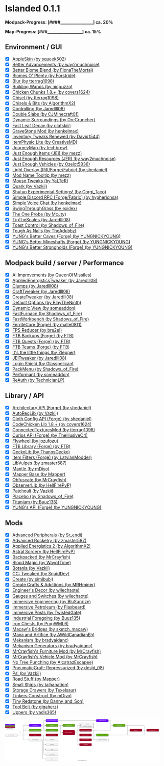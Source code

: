 # Islanded 0.1.1

__Modpack-Progress: [####\_\_\_\_\_\_\_\_\_\_\_\_\_\_\_\_] ca. 20%__

__Map-Progress:     [###\_\_\_\_\_\_\_\_\_\_\_\_\_\_\_\_\_] ca. 15%__

## Environment / GUI
- [x] [AppleSkin (by squeek502)](https://www.curseforge.com/minecraft/mc-mods/appleskin)
- [x] [Better Advancements (by way2muchnoise)](https://www.curseforge.com/minecraft/mc-mods/better-advancements)
- [x] [Better Biome Blend (by FionaTheMortal)](https://www.curseforge.com/minecraft/mc-mods/better-biome-blend)
- [x] [Biomes O' Plenty (by Forstride)](https://www.curseforge.com/minecraft/mc-mods/biomes-o-plenty)
- [x] [Blur (by tterrag1098)](https://www.curseforge.com/minecraft/mc-mods/blur)
- [x] [Building Wands (by nicguzzo)](https://www.curseforge.com/minecraft/mc-mods/building-wands)
- [x] [Chicken Chunks 1.8.+ (by covers1624)](https://www.curseforge.com/minecraft/mc-mods/chicken-chunks-1-8)
- [x] [Chisel (by tterrag1098)](https://www.curseforge.com/minecraft/mc-mods/chisel)
- [x] [Chisels & Bits (by AlgorithmX2)](https://www.curseforge.com/minecraft/mc-mods/chisels-bits)
- [x] [Controlling (by Jaredlll08)](https://www.curseforge.com/minecraft/mc-mods/controlling)
- [x] [Double Slabs (by CJMinecraft01)](https://www.curseforge.com/minecraft/mc-mods/double-slabs)
- [x] [Dynamic Surroundings (by OreCruncher)](https://www.curseforge.com/minecraft/mc-mods/dynamic-surroundings)
- [x] [Fast Leaf Decay (by olafskiii)](https://www.curseforge.com/minecraft/mc-mods/fast-leaf-decay)
- [x] [GraveStone Mod (by henkelmax)](https://www.curseforge.com/minecraft/mc-mods/gravestone-mod)
- [x] [Inventory Tweaks Renewed (by David1544)](https://www.curseforge.com/minecraft/mc-mods/inventory-tweaks-renewed)
- [x] [ItemPhysic Lite (by CreativeMD)](https://www.curseforge.com/minecraft/mc-mods/itemphysic-lite)
- [x] [JourneyMap (by techbrew)](https://www.curseforge.com/minecraft/mc-mods/journeymap)
- [x] [Just Enough Items (JEI) (by mezz)](https://www.curseforge.com/minecraft/mc-mods/jei)
- [x] [Just Enough Resources (JER) (by way2muchnoise)](https://www.curseforge.com/minecraft/mc-mods/just-enough-resources-jer)
- [x] [Just Enough Vehicles (by Ozelot5836)](https://www.curseforge.com/minecraft/mc-mods/just-enough-vehicles)
- [x] [Light Overlay (Rift/Forge/Fabric) (by shedaniel)](https://www.curseforge.com/minecraft/mc-mods/light-overlay)
- [x] [Mod Name Tooltip (by mezz)](https://www.curseforge.com/minecraft/mc-mods/mod-name-tooltip)
- [x] [Mouse Tweaks (by YaLTeR)](https://www.curseforge.com/minecraft/mc-mods/mouse-tweaks)
- [x] [Quark (by Vazkii)](https://www.curseforge.com/minecraft/mc-mods/quark)
- [x] [Shutup Experimental Settings! (by Corgi_Taco)](https://www.curseforge.com/minecraft/mc-mods/shutup-experimental-settings)
- [x] [Simple Discord RPC [Forge/Fabric] (by hypherionsa)](https://www.curseforge.com/minecraft/mc-mods/simple-discord-rpc)
- [x] [Simple Voice Chat (by henkelmax)](https://www.curseforge.com/minecraft/mc-mods/simple-voice-chat)
- [x] [SwingThroughGrass (by exidex)](https://www.curseforge.com/minecraft/mc-mods/swingthroughgrass)
- [x] [The One Probe (by McJty)](https://www.curseforge.com/minecraft/mc-mods/the-one-probe)
- [x] [TipTheScales (by Jaredlll08)](https://www.curseforge.com/minecraft/mc-mods/tipthescales)
- [x] [Toast Control (by Shadows_of_Fire)](https://www.curseforge.com/minecraft/mc-mods/toast-control)
- [x] [Tough As Nails (by TheAdubbz)](https://www.curseforge.com/minecraft/mc-mods/tough-as-nails)
- [x] [YUNG's Better Caves (Forge) (by YUNGNICKYOUNG)](https://www.curseforge.com/minecraft/mc-mods/yungs-better-caves)
- [x] [YUNG's Better Mineshafts (Forge) (by YUNGNICKYOUNG)](https://www.curseforge.com/minecraft/mc-mods/yungs-better-mineshafts-forge)
- [x] [YUNG's Better Strongholds (Forge) (by YUNGNICKYOUNG)](https://www.curseforge.com/minecraft/mc-mods/yungs-better-strongholds)

## Modpack build / server / Performance
- [x] [AI Improvements (by QueenOfMissiles)](https://www.curseforge.com/minecraft/mc-mods/ai-improvements)
- [x] [AppliedEnergisticsTweaker (by Jaredlll08)](https://www.curseforge.com/minecraft/mc-mods/appliedenergisticstweaker)
- [x] [Clumps (by Jaredlll08)](https://www.curseforge.com/minecraft/mc-mods/clumps)
- [x] [CraftTweaker (by Jaredlll08)](https://www.curseforge.com/minecraft/mc-mods/crafttweaker)
- [x] [CreateTweaker (by Jaredlll08)](https://www.curseforge.com/minecraft/mc-mods/createtweaker)
- [x] [Default Options (by BlayTheNinth)](https://www.curseforge.com/minecraft/mc-mods/default-options)
- [x] [Dynamic View (by someaddon)](https://www.curseforge.com/minecraft/mc-mods/dynamic-view)
- [x] [FastFurnace (by Shadows_of_Fire)](https://www.curseforge.com/minecraft/mc-mods/fastfurnace)
- [x] [FastWorkbench (by Shadows_of_Fire)](https://www.curseforge.com/minecraft/mc-mods/fastworkbench)
- [x] [FerriteCore (Forge) (by malte0811)](https://www.curseforge.com/minecraft/mc-mods/ferritecore)
- [x] [FPS Reducer (by bre2el)](https://www.curseforge.com/minecraft/mc-mods/fps-reducer)
- [x] [FTB Backups (Forge) (by FTB)](https://www.curseforge.com/minecraft/mc-mods/ftb-backups-forge)
- [x] [FTB Quests (Forge) (by FTB)](https://www.curseforge.com/minecraft/mc-mods/ftb-quests-forge)
- [x] [FTB Teams (Forge) (by FTB)](https://www.curseforge.com/minecraft/mc-mods/ftb-teams-forge)
- [x] [It's the little things (by Zlepper)](https://www.curseforge.com/minecraft/mc-mods/its-the-little-things)
- [x] [JEITweaker (by Jaredlll08)](https://www.curseforge.com/minecraft/mc-mods/jeitweaker)
- [x] [Login Shield (by Glasspelican)](https://www.curseforge.com/minecraft/mc-mods/login-shield)
- [x] [PackMenu (by Shadows_of_Fire)](https://www.curseforge.com/minecraft/mc-mods/packmenu)
- [x] [Performant (by someaddon)](https://www.curseforge.com/minecraft/mc-mods/performant)
- [x] [ReAuth (by TechnicianLP)](https://www.curseforge.com/minecraft/mc-mods/reauth)

## Library / API
- [x] [Architectury API (Forge) (by shedaniel)](https://www.curseforge.com/minecraft/mc-mods/architectury-forge)
- [x] [AutoRegLib (by Vazkii)](https://www.curseforge.com/minecraft/mc-mods/autoreglib)
- [x] [Cloth Config API (Forge) (by shedaniel)](https://www.curseforge.com/minecraft/mc-mods/cloth-config-forge)
- [x] [CodeChicken Lib 1.8.+ (by covers1624)](https://www.curseforge.com/minecraft/mc-mods/codechicken-lib-1-8)
- [x] [ConnectedTexturesMod (by tterrag1098)](https://www.curseforge.com/minecraft/mc-mods/ctm)
- [x] [Curios API (Forge) (by TheIllusiveC4)](https://www.curseforge.com/minecraft/mc-mods/curios)
- [x] [Flywheel (by jozufozu)](https://www.curseforge.com/minecraft/mc-mods/flywheel)
- [x] [FTB Library (Forge) (by FTB)](https://www.curseforge.com/minecraft/mc-mods/ftb-library-forge)
- [x] [GeckoLib (by ThanosGecko)](https://www.curseforge.com/minecraft/mc-mods/geckolib)
- [x] [Item Filters (Forge) (by LatvianModder)](https://www.curseforge.com/minecraft/mc-mods/item-filters-forge)
- [x] [LibVulpes (by zmaster587)](https://www.curseforge.com/minecraft/mc-mods/libvulpes)
- [x] [Mantle (by mDiyo)](https://www.curseforge.com/minecraft/mc-mods/mantle)
- [x] [Mapper Base (by Mapper)](https://www.curseforge.com/minecraft/mc-mods/mapper-base)
- [x] [Obfuscate (by MrCrayfish)](https://www.curseforge.com/minecraft/mc-mods/obfuscate)
- [x] [ObserverLib (by HellFirePvP)](https://www.curseforge.com/minecraft/mc-mods/observerlib)
- [x] [Patchouli (by Vazkii)](https://www.curseforge.com/minecraft/mc-mods/patchouli)
- [x] [Placebo (by Shadows_of_Fire)](https://www.curseforge.com/minecraft/mc-mods/placebo)
- [x] [Titanium (by Buuz135)](https://www.curseforge.com/minecraft/mc-mods/titanium)
- [x] [YUNG's API (Forge) (by YUNGNICKYOUNG)](https://www.curseforge.com/minecraft/mc-mods/yungs-api)

## Mods
- [x] [Advanced Peripherals (by Sr_endi)](https://www.curseforge.com/minecraft/mc-mods/advanced-peripherals)
- [x] [Advanced Rocketry (by zmaster587)](https://www.curseforge.com/minecraft/mc-mods/advanced-rocketry)
- [x] [Applied Energistics 2 (by AlgorithmX2)](https://www.curseforge.com/minecraft/mc-mods/applied-energistics-2)
- [x] [Astral Sorcery (by HellFirePvP)](https://www.curseforge.com/minecraft/mc-mods/astral-sorcery)
- [x] [Backpacked (by MrCrayfish)](https://www.curseforge.com/minecraft/mc-mods/backpacked)
- [x] [Blood Magic  (by WayofTime)](https://www.curseforge.com/minecraft/mc-mods/blood-magic)
- [x] [Botania (by Vazkii)](https://www.curseforge.com/minecraft/mc-mods/botania)
- [x] [CC: Tweaked (by SquidDev)](https://www.curseforge.com/minecraft/mc-mods/cc-tweaked)
- [x] [Create (by simibubi)](https://www.curseforge.com/minecraft/mc-mods/create)
- [x] [Create Crafts & Additions (by MRHminer)](https://www.curseforge.com/minecraft/mc-mods/createaddition)
- [x] [Engineer's Decor (by wilechaote)](https://www.curseforge.com/minecraft/mc-mods/engineers-decor)
- [x] [Gauges and Switches (by wilechaote)](https://www.curseforge.com/minecraft/mc-mods/redstone-gauges-and-switches)
- [x] [Immersive Engineering (by BluSunrize)](https://www.curseforge.com/minecraft/mc-mods/immersive-engineering)
- [x] [Immersive Petroleum (by Flaxbeard)](https://www.curseforge.com/minecraft/mc-mods/immersive-petroleum)
- [x] [Immersive Posts (by TwistedGate)](https://www.curseforge.com/minecraft/mc-mods/immersiveposts)
- [x] [Industrial Foregoing (by Buuz135)](https://www.curseforge.com/minecraft/mc-mods/industrial-foregoing)
- [x] [Iron Chests (by ProgWML6)](https://www.curseforge.com/minecraft/mc-mods/iron-chests)
- [x] [Macaw's Bridges (by sketch_macaw)](https://www.curseforge.com/minecraft/mc-mods/macaws-bridges)
- [x] [Mana and Artifice (by AWildCanadianEh)](https://www.curseforge.com/minecraft/mc-mods/mana-and-artifice)
- [x] [Mekanism (by bradyaidanc)](https://www.curseforge.com/minecraft/mc-mods/mekanism)
- [x] [Mekanism Generators (by bradyaidanc)](https://www.curseforge.com/minecraft/mc-mods/mekanism-generators)
- [x] [MrCrayfish's Furniture Mod (by MrCrayfish)](https://www.curseforge.com/minecraft/mc-mods/mrcrayfish-furniture-mod)
- [x] [MrCrayfish's Vehicle Mod (by MrCrayfish)](https://www.curseforge.com/minecraft/mc-mods/mrcrayfishs-vehicle-mod)
- [x] [No Tree Punching (by AlcatrazEscapee)](https://www.curseforge.com/minecraft/mc-mods/no-tree-punching)
- [x] [PneumaticCraft: Repressurized (by desht_08)](https://www.curseforge.com/minecraft/mc-mods/pneumaticcraft-repressurized)
- [x] [Psi (by Vazkii)](https://www.curseforge.com/minecraft/mc-mods/psi)
- [x] [Road Stuff (by Mapper)](https://www.curseforge.com/minecraft/mc-mods/road-stuff)
- [x] [Small Ships (by talhanation)](https://www.curseforge.com/minecraft/mc-mods/small-ships)
- [x] [Storage Drawers (by Texelsaur)](https://www.curseforge.com/minecraft/mc-mods/storage-drawers)
- [x] [Tinkers Construct (by mDiyo)](https://www.curseforge.com/minecraft/mc-mods/tinkers-construct)
- [x] [Tiny Redstone (by Danny_and_Son)](https://www.curseforge.com/minecraft/mc-mods/tiny-redstone)
- [x] [Tool Belt (by gigaherz)](https://www.curseforge.com/minecraft/mc-mods/tool-belt)
- [x] [Uppers (by vadis365)](https://www.curseforge.com/minecraft/mc-mods/uppers)
  
![Progressionline](Progressionline.svg)